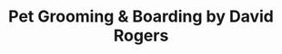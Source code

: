---
title: "Pet Grooming & Boarding by David Rogers"
url: /princeton/pet-grooming-and-boarding-by-david-rogers/
shop: pet grooming
---